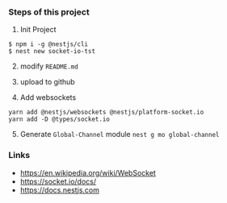 ### Steps of this project

1. Init Project

```
$ npm i -g @nestjs/cli
$ nest new socket-io-tst
```

2. modify `README.md`

3. upload to github

4. Add websockets

```
yarn add @nestjs/websockets @nestjs/platform-socket.io
yarn add -D @types/socket.io
```
5. Generate `Global-Channel` module `nest g mo global-channel`

### Links

* https://en.wikipedia.org/wiki/WebSocket
* https://socket.io/docs/
* https://docs.nestjs.com
